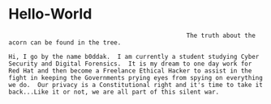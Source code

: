 # Hello-World

                                                     The truth about the acorn can be found in the tree.

    Hi, I go by the name b0ddak.  I am currently a student studying Cyber Security and Digital Forensics.  It is my dream to one day work for Red Hat and then become a Freelance Ethical Hacker to assist in the fight in keeping the Governments prying eyes from spying on everything we do.  Our privacy is a Constitutional right and it's time to take it back...Like it or not, we are all part of this silent war.

